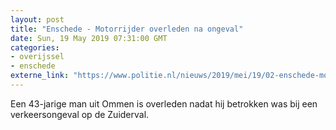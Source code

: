 ```yaml
---
layout: post
title: "Enschede - Motorrijder overleden na ongeval"
date: Sun, 19 May 2019 07:31:00 GMT
categories: 
- overijssel 
- enschede 
externe_link: "https://www.politie.nl/nieuws/2019/mei/19/02-enschede-motorrijder-verleden-na-ongeval.html"
---
```


Een 43-jarige man uit Ommen is overleden nadat hij betrokken was bij een verkeersongeval op de Zuiderval.
